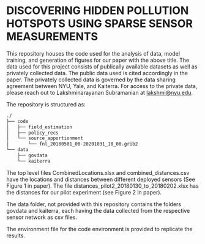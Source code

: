 # DISCOVERING HIDDEN POLLUTION HOTSPOTS USING SPARSE SENSOR MEASUREMENTS
This repository houses the code used for the analysis of data, model training, and generation of figures for our paper with the above title. The data used for this project consists of publically available datasets as well as privately collected data. The public data used is cited accordingly in the paper. The privately collected data is governed by the data sharing agreement between NYU, Yale, and Kaiterra. For access to the private data, please reach out to Lakshminarayanan Subramanian at lakshmi@nyu.edu.

The repository is structured as:
```bash
./
├── code
│   ├── field_estimation
│   ├── policy_recs
│   └── source_apportionment
│       └── fnl_20180501_00-20201031_18_00.grib2
└── data
    ├── govdata
    └── kaiterra
```
The top level files CombinedLocations.xlsx and combined_distances.csv have the locations and distances between different deployed sensors (See Figure 1 in paper). The file distances_pilot2_20180130_to_20180202.xlsx has the distances for our pilot experiment (see Figure 2 in paper).

The data folder, not provided with this repository contains the folders govdata and kaiterra, each having the data collected from the respective sensor network as csv files.

The environment file for the code environment is provided to replicate the results.

